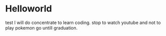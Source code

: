 # Helloworld
test
I will do concentrate to learn coding.
stop to watch youtube and not to play pokemon go untill graduation.
